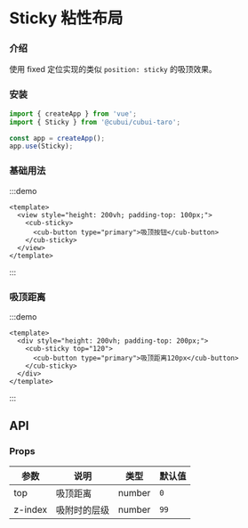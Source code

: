 # Sticky 粘性布局

### 介绍

使用 fixed 定位实现的类似 `position: sticky` 的吸顶效果。

### 安装

```js
import { createApp } from 'vue';
import { Sticky } from '@cubui/cubui-taro';

const app = createApp();
app.use(Sticky);
```

### 基础用法

:::demo

```vue
<template>
  <view style="height: 200vh; padding-top: 100px;">
    <cub-sticky>
      <cub-button type="primary">吸顶按钮</cub-button>
    </cub-sticky>
  </view>
</template>
```

:::

### 吸顶距离

:::demo

```vue
<template>
  <div style="height: 200vh; padding-top: 200px;">
    <cub-sticky top="120">
      <cub-button type="primary">吸顶距离120px</cub-button>
    </cub-sticky>
  </div>
</template>
```

:::

## API

### Props

| 参数    | 说明         | 类型   | 默认值 |
| ------- | ------------ | ------ | ------ |
| top     | 吸顶距离     | number | `0`    |
| z-index | 吸附时的层级 | number | `99`   |
